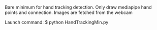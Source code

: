 Bare minimum for hand tracking detection.
Only draw mediapipe hand points and connection.
Images are fetched from the webcam

Launch command:
$ python HandTrackingMin.py
